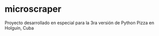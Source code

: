 # microscraper
Proyecto desarrollado en especial para la 3ra versión de Python Pizza en Holguín, Cuba
